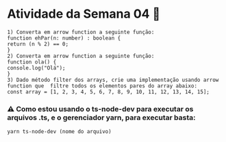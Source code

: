 # Atividade da Semana 04 🎯

```
1) Converta em arrow function a seguinte função: 
function ehPar(n: number) : boolean { 
return (n % 2) == 0; 
} 
2) Converta em arrow function a seguinte função: 
function ola() { 
console.log("Olá"); 
} 
3) Dado método filter dos arrays, crie uma implementação usando arrow function que  filtre todos os elementos pares do array abaixo: 
const array = [1, 2, 3, 4, 5, 6, 7, 8, 9, 10, 11, 12, 13, 14, 15];
```
### ⚠️ Como estou usando o ts-node-dev para executar os arquivos .ts, e o gerenciador yarn, para executar basta:
```
yarn ts-node-dev (nome do arquivo)
```